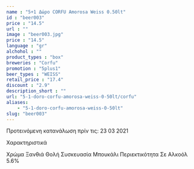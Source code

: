 ```yaml
---
name : "5+1 Δώρο CORFU Amorosa Weiss 0.50lt"
id : "beer003"
price : "14.5"
url : ""
image : "beer003.jpg"
price : "14.5"
language : "gr"
alchohol : ""
product_types : "box"
breweries : "Corfu"
promotion : "5plus1"
beer_types : "WEISS"
retail_price : "17.4"
discount : "2.9"
description_short : ""
url: "5-1-doro-corfu-amorosa-weiss-0-50lt/corfu"
aliases: 
    - "5-1-doro-corfu-amorosa-weiss-0-50lt"
slug: "beer003"
---
```


Προτεινόμενη κατανάλωση πρίν τις: 23 03 2021

Χαρακτηριστικά

Χρώμα
Ξανθιά Θολή
Συσκευασία
Μπουκάλι
Περιεκτικότητα Σε Αλκοόλ
5.6%